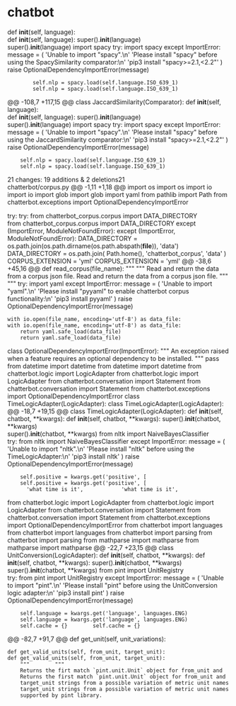 # chatbot
  def __init__(self, language):  
   def __init__(self, language):
        super().__init__(language)    
        super().__init__(language)
        import spacy        try:
            import spacy
        except ImportError:
            message = (
                'Unable to import "spacy".\n'
                'Please install "spacy" before using the SpacySimilarity comparator:\n'
                'pip3 install "spacy>=2.1,<2.2"'
            )
            raise OptionalDependencyImportError(message)

            self.nlp = spacy.load(self.language.ISO_639_1)   
            self.nlp = spacy.load(self.language.ISO_639_1)
@@ -108,7 +117,15 @@ class JaccardSimilarity(Comparator):
      def __init__(self, language):  
      def __init__(self, language):
        super().__init__(language)   
        super().__init__(language)
        import spacy        try:
            import spacy
        except ImportError:
            message = (
                'Unable to import "spacy".\n'
                'Please install "spacy" before using the JaccardSimilarity comparator:\n'
                'pip3 install "spacy>=2.1,<2.2"'
            )
            raise OptionalDependencyImportError(message)


        self.nlp = spacy.load(self.language.ISO_639_1)   
        self.nlp = spacy.load(self.language.ISO_639_1)


  21 changes: 19 additions & 2 deletions21  
chatterbot/corpus.py
@@ -1,11 +1,18 @@
import os import os
import io import io
import glob import glob
import yaml from pathlib import Path
from chatterbot.exceptions import OptionalDependencyImportError

try: try:
    from chatterbot_corpus.corpus import DATA_DIRECTORY  
    from chatterbot_corpus.corpus import DATA_DIRECTORY
except (ImportError, ModuleNotFoundError):
except (ImportError, ModuleNotFoundError):
    DATA_DIRECTORY = os.path.join(os.path.dirname(os.path.abspath(__file__)), 'data')  
    DATA_DIRECTORY = os.path.join(
        Path.home(),
        'chatterbot_corpus',
        'data'
    )
CORPUS_EXTENSION = 'yml' CORPUS_EXTENSION = 'yml'
@@ -38,6 +45,16 @@ def read_corpus(file_name):
    """    """
    Read and return the data from a corpus json file. 
    Read and return the data from a corpus json file.
    """    """
    try:
        import yaml
    except ImportError:
        message = (
            'Unable to import "yaml".\n'
            'Please install "pyyaml" to enable chatterbot corpus functionality:\n'
            'pip3 install pyyaml'
        )
        raise OptionalDependencyImportError(message)

    with io.open(file_name, encoding='utf-8') as data_file:   
    with io.open(file_name, encoding='utf-8') as data_file:
        return yaml.safe_load(data_file)     
        return yaml.safe_load(data_file)
class OptionalDependencyImportError(ImportError):
    """
    An exception raised when a feature requires an optional dependency to be installed.
    """
    pass
from datetime import datetime from datetime import datetime
from chatterbot.logic import LogicAdapter from chatterbot.logic import LogicAdapter
from chatterbot.conversation import Statement from chatterbot.conversation import Statement
from chatterbot.exceptions import OptionalDependencyImportError
class TimeLogicAdapter(LogicAdapter): class TimeLogicAdapter(LogicAdapter):
@@ -18,7 +19,15 @@ class TimeLogicAdapter(LogicAdapter):
   def __init__(self, chatbot, **kwargs):
   def __init__(self, chatbot, **kwargs):
        super().__init__(chatbot, **kwargs)    
        super().__init__(chatbot, **kwargs)
        from nltk import NaiveBayesClassifier     
        try:
            from nltk import NaiveBayesClassifier
        except ImportError:
            message = (
                'Unable to import "nltk".\n'
                'Please install "nltk" before using the TimeLogicAdapter:\n'
                'pip3 install nltk'
            )
            raise OptionalDependencyImportError(message)


        self.positive = kwargs.get('positive', [      
        self.positive = kwargs.get('positive', [
          'what time is it',            'what time is it',
from chatterbot.logic import LogicAdapter from chatterbot.logic import LogicAdapter
from chatterbot.conversation import Statement from chatterbot.conversation import Statement
from chatterbot.exceptions import OptionalDependencyImportError
from chatterbot import languages from chatterbot import languages
from chatterbot import parsing from chatterbot import parsing
from mathparse import mathparse from mathparse import mathparse
@@ -22,7 +23,15 @@ class UnitConversion(LogicAdapter):
      def __init__(self, chatbot, **kwargs): 
      def __init__(self, chatbot, **kwargs):
        super().__init__(chatbot, **kwargs)    
        super().__init__(chatbot, **kwargs)
        from pint import UnitRegistry     
        try:
            from pint import UnitRegistry
        except ImportError:
            message = (
                'Unable to import "pint".\n'
                'Please install "pint" before using the UnitConversion logic adapter:\n'
                'pip3 install pint'
            )
            raise OptionalDependencyImportError(message)


        self.language = kwargs.get('language', languages.ENG)    
        self.language = kwargs.get('language', languages.ENG)
        self.cache = {}        self.cache = {}
@@ -82,7 +91,7 @@ def get_unit(self, unit_variations):


    def get_valid_units(self, from_unit, target_unit): 
    def get_valid_units(self, from_unit, target_unit):
        """        """
        Returns the firt match `pint.unit.Unit` object for from_unit and     
        Returns the first match `pint.unit.Unit` object for from_unit and
        target_unit strings from a possible variation of metric unit names   
        target_unit strings from a possible variation of metric unit names
        supported by pint library.


